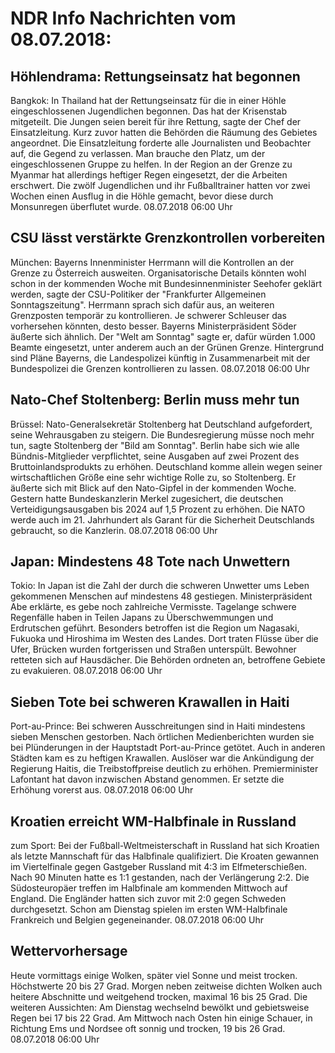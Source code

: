 # NDR Info Nachrichten vom 08.07.2018:


## Höhlendrama: Rettungseinsatz hat begonnen
Bangkok: In Thailand hat der Rettungseinsatz für die in einer Höhle eingeschlossenen Jugendlichen begonnen. Das hat der Krisenstab mitgeteilt. Die Jungen seien bereit für ihre Rettung, sagte der Chef der Einsatzleitung. Kurz zuvor hatten die Behörden die Räumung des Gebietes angeordnet. Die Einsatzleitung forderte alle Journalisten und Beobachter auf, die Gegend zu verlassen. Man brauche den Platz, um der eingeschlossenen Gruppe zu helfen. In der Region an der Grenze zu Myanmar hat allerdings heftiger Regen eingesetzt, der die Arbeiten erschwert. Die zwölf Jugendlichen und ihr Fußballtrainer hatten vor zwei Wochen einen Ausflug in die Höhle gemacht, bevor diese durch Monsunregen überflutet wurde. 08.07.2018 06:00 Uhr 

## CSU lässt verstärkte Grenzkontrollen vorbereiten
München: Bayerns Innenminister Herrmann will die Kontrollen an der Grenze zu Österreich ausweiten. Organisatorische Details könnten wohl schon in der kommenden Woche mit Bundesinnenminister Seehofer geklärt werden, sagte der CSU-Politiker der "Frankfurter Allgemeinen Sonntagszeitung". Herrmann sprach sich dafür aus, an weiteren Grenzposten temporär zu kontrollieren. Je schwerer Schleuser das vorhersehen könnten, desto besser. Bayerns Ministerpräsident Söder äußerte sich ähnlich. Der "Welt am Sonntag" sagte er, dafür würden 1.000 Beamte eingesetzt, unter anderem auch an der Grünen Grenze. Hintergrund sind Pläne Bayerns, die Landespolizei künftig in Zusammenarbeit mit der Bundespolizei die Grenzen kontrollieren zu lassen. 08.07.2018 06:00 Uhr 

## Nato-Chef Stoltenberg: Berlin muss mehr tun
Brüssel: Nato-Generalsekretär Stoltenberg hat Deutschland aufgefordert, seine Wehrausgaben zu steigern. Die Bundesregierung müsse noch mehr tun, sagte Stoltenberg der "Bild am Sonntag". Berlin habe sich wie alle Bündnis-Mitglieder verpflichtet, seine Ausgaben auf zwei Prozent des Bruttoinlandsprodukts zu erhöhen. Deutschland komme allein wegen seiner wirtschaftlichen Größe eine sehr wichtige Rolle zu, so Stoltenberg. Er äußerte sich mit Blick auf den Nato-Gipfel in der kommenden Woche. Gestern hatte Bundeskanzlerin Merkel zugesichert, die deutschen Verteidigungsausgaben bis 2024 auf 1,5 Prozent zu erhöhen. Die NATO werde auch im 21. Jahrhundert als Garant für die Sicherheit Deutschlands gebraucht, so die Kanzlerin. 08.07.2018 06:00 Uhr 

## Japan: Mindestens 48 Tote nach Unwettern
Tokio: In Japan ist die Zahl der durch die schweren Unwetter ums Leben gekommenen Menschen auf mindestens 48 gestiegen. Ministerpräsident Abe erklärte, es gebe noch zahlreiche Vermisste. Tagelange schwere Regenfälle haben in Teilen Japans zu Überschwemmungen und Erdrutschen geführt. Besonders betroffen ist die Region um Nagasaki, Fukuoka und Hiroshima im Westen des Landes. Dort traten Flüsse über die Ufer, Brücken wurden fortgerissen und Straßen unterspült. Bewohner retteten sich auf Hausdächer. Die Behörden ordneten an, betroffene Gebiete zu evakuieren. 08.07.2018 06:00 Uhr 

## Sieben Tote bei schweren Krawallen in Haiti
Port-au-Prince: Bei schweren Ausschreitungen sind in Haiti mindestens sieben Menschen gestorben. Nach örtlichen Medienberichten wurden sie bei Plünderungen in der Hauptstadt Port-au-Prince getötet. Auch in anderen Städten kam es zu heftigen Krawallen. Auslöser war die Ankündigung der Regierung Haitis, die Treibstoffpreise deutlich zu erhöhen. Premierminister Lafontant hat davon inzwischen Abstand genommen. Er setzte die Erhöhung vorerst aus. 08.07.2018 06:00 Uhr 

## Kroatien erreicht WM-Halbfinale in Russland
zum Sport: Bei der Fußball-Weltmeisterschaft in Russland hat sich Kroatien als letzte Mannschaft für das Halbfinale qualifiziert. Die Kroaten gewannen im Viertelfinale gegen Gastgeber Russland mit 4:3 im Elfmeterschießen. Nach 90 Minuten hatte es 1:1 gestanden, nach der Verlängerung 2:2. Die Südosteuropäer treffen im Halbfinale am kommenden Mittwoch auf England. Die Engländer hatten sich zuvor mit 2:0 gegen Schweden durchgesetzt. Schon am Dienstag spielen im ersten WM-Halbfinale Frankreich und Belgien gegeneinander. 08.07.2018 06:00 Uhr 

## Wettervorhersage
Heute vormittags einige Wolken, später viel Sonne und meist trocken. Höchstwerte 20 bis 27 Grad. Morgen neben zeitweise dichten Wolken auch heitere Abschnitte und weitgehend trocken, maximal 16 bis 25 Grad. Die weiteren Aussichten: Am Dienstag wechselnd bewölkt und gebietsweise Regen bei 17 bis 22 Grad. Am Mittwoch nach Osten hin einige Schauer, in Richtung Ems und Nordsee oft sonnig und trocken, 19 bis 26 Grad. 08.07.2018 06:00 Uhr 
